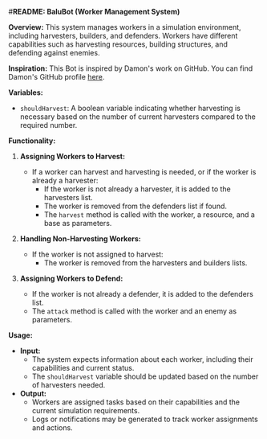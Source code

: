 #****README: BaluBot (Worker Management System)****

**Overview:**
This system manages workers in a simulation environment, including harvesters, builders, and defenders. Workers have different capabilities such as harvesting resources, building structures, and defending against enemies.

**Inspiration:**
This Bot is inspired by Damon's work on GitHub. You can find Damon's GitHub profile [here]([https://github.com/DamonGitHub](https://github.com/EnigmaOneOfficial/MicroRTS-Bots.git)).

**Variables:**
- `shouldHarvest`: A boolean variable indicating whether harvesting is necessary based on the number of current harvesters compared to the required number.

**Functionality:**

1. **Assigning Workers to Harvest:**
    - If a worker can harvest and harvesting is needed, or if the worker is already a harvester:
        - If the worker is not already a harvester, it is added to the harvesters list.
        - The worker is removed from the defenders list if found.
        - The `harvest` method is called with the worker, a resource, and a base as parameters.

2. **Handling Non-Harvesting Workers:**
    - If the worker is not assigned to harvest:
        - The worker is removed from the harvesters and builders lists.
   
3. **Assigning Workers to Defend:**
    - If the worker is not already a defender, it is added to the defenders list.
    - The `attack` method is called with the worker and an enemy as parameters.

**Usage:**
- **Input:** 
    - The system expects information about each worker, including their capabilities and current status.
    - The `shouldHarvest` variable should be updated based on the number of harvesters needed.
- **Output:**
    - Workers are assigned tasks based on their capabilities and the current simulation requirements.
    - Logs or notifications may be generated to track worker assignments and actions.
